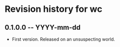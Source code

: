# Revision history for wc

## 0.1.0.0 -- YYYY-mm-dd

* First version. Released on an unsuspecting world.
